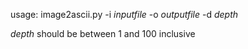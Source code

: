 usage: image2ascii.py -i *inputfile* -o *outputfile* -d *depth*


*depth* should be between 1 and 100 inclusive
